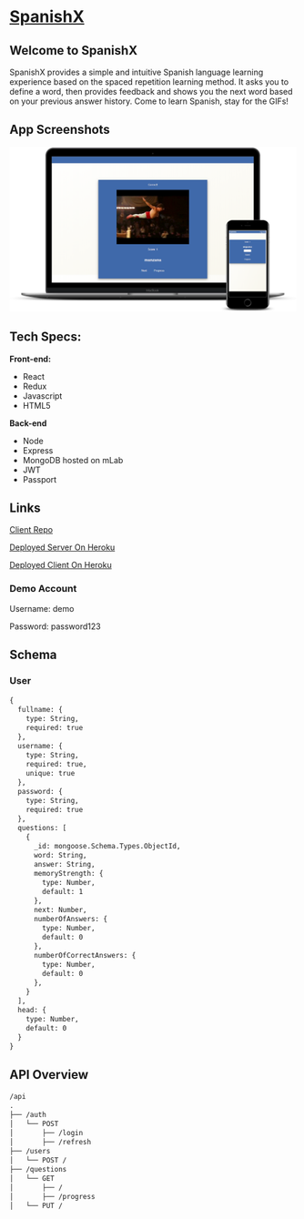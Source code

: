 # [SpanishX](https://spanish-x.herokuapp.com/)

## Welcome to SpanishX
SpanishX provides a simple and intuitive Spanish language learning experience based on the spaced repetition learning method. It asks you to define a word, then provides feedback and shows you the next word based on your previous answer history. Come to learn Spanish, stay for the GIFs!

## App Screenshots
![Device Screenshots](https://github.com/thinkful-ei26/spaced-repetition-client-codey-ethan/blob/master/spanishx-mockup.png)

## Tech Specs: 
**Front-end:**
- React
- Redux
- Javascript
- HTML5

**Back-end**
- Node
- Express
- MongoDB hosted on mLab
- JWT 
- Passport

## Links
[Client Repo](https://github.com/thinkful-ei26/spaced-repetition-client-codey-ethan)

[Deployed Server On Heroku](https://srs-codey-ethan.herokuapp.com/)

[Deployed Client On Heroku](https://spanish-x.herokuapp.com/)

### Demo Account
Username: demo

Password: password123


## Schema
### User
```
{
  fullname: {
    type: String,
    required: true
  },
  username: {
    type: String,
    required: true,
    unique: true
  },
  password: {
    type: String,
    required: true
  },
  questions: [
    {
      _id: mongoose.Schema.Types.ObjectId,
      word: String,
      answer: String,
      memoryStrength: {
        type: Number, 
        default: 1
      },
      next: Number,
      numberOfAnswers: {
        type: Number, 
        default: 0
      },
      numberOfCorrectAnswers: {
        type: Number, 
        default: 0
      },
    }
  ],
  head: {
    type: Number,
    default: 0
  }
}
```

## API Overview
```        
/api
.
├── /auth
│   └── POST
│       ├── /login
│       ├── /refresh
├── /users
│   └── POST /
├── /questions
│   └── GET 
│       ├── /
│       ├── /progress
│   └── PUT /
```
